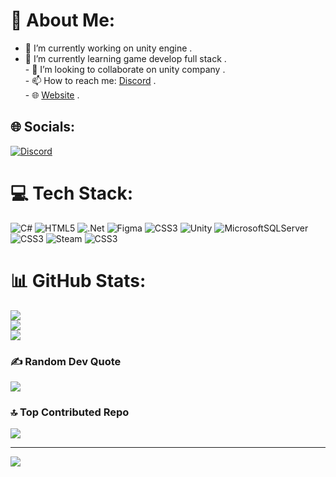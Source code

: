 # 💫 About Me:
- 🔭 I’m currently working on unity engine .<br> 
- 🌱 I’m currently learning game develop full stack .<br>- 👯 I’m looking to collaborate on unity company .<br>- 📫 How to reach me: [Discord](https://discordapp.com/users/1143937435676442634/) .<br>- 🌐 [Website](https://poyakarami.ir/) .


## 🌐 Socials:
[![Discord](https://img.shields.io/badge/Discord-%237289DA.svg?logo=discord&logoColor=white)](https://discord.gg/poya_karami) 

# 💻 Tech Stack:
![C#](https://img.shields.io/badge/c%23-%23239120.svg?style=plastic&logo=csharp&logoColor=white) ![HTML5](https://img.shields.io/badge/html5-%23E34F26.svg?style=plastic&logo=html5&logoColor=white) ![.Net](https://img.shields.io/badge/.NET-5C2D91?style=plastic&logo=.net&logoColor=white) ![Figma](https://img.shields.io/badge/figma-%23F24E1E.svg?style=plastic&logo=figma&logoColor=white) ![CSS3](https://img.shields.io/badge/css3-%231572B6.svg?style=plastic&logo=css3&logoColor=white) ![Unity](https://img.shields.io/badge/unity-%23000000.svg?style=plastic&logo=unity&logoColor=white) ![MicrosoftSQLServer](https://img.shields.io/badge/Microsoft%20SQL%20Server-CC2927?style=plastic&logo=microsoft%20sql%20server&logoColor=white) ![CSS3](https://img.shields.io/badge/css3-%231572B6.svg?style=plastic&logo=css3&logoColor=white) ![Steam](https://img.shields.io/badge/steam-%23000000.svg?style=plastic&logo=steam&logoColor=white) ![CSS3](https://img.shields.io/badge/css3-%231572B6.svg?style=plastic&logo=css3&logoColor=white)
# 📊 GitHub Stats:
![](https://github-readme-stats.vercel.app/api?username=poyakarami&theme=dark&hide_border=false&include_all_commits=true&count_private=false)<br/>
![](https://github-readme-streak-stats.herokuapp.com/?user=poyakarami&theme=dark&hide_border=false)<br/>
![](https://github-readme-stats.vercel.app/api/top-langs/?username=poyakarami&theme=dark&hide_border=false&include_all_commits=true&count_private=false&layout=compact)

### ✍️ Random Dev Quote
![](https://quotes-github-readme.vercel.app/api?type=horizontal&theme=radical)

### 🔝 Top Contributed Repo
![](https://github-contributor-stats.vercel.app/api?username=poyakarami&limit=5&theme=ambient_gradient&combine_all_yearly_contributions=true)

---
[![](https://visitcount.itsvg.in/api?id=poyakarami&icon=10&color=13)](https://visitcount.itsvg.in)

<!-- Proudly created with GPRM ( https://gprm.itsvg.in ) -->